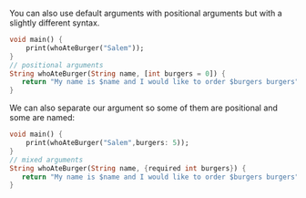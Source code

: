 You can also use default arguments with positional arguments but with a slightly different syntax.

```dart
void main() {
    print(whoAteBurger("Salem"));
}
// positional arguments
String whoAteBurger(String name, [int burgers = 0]) {
   return "My name is $name and I would like to order $burgers burgers";
}
```

We can also separate our argument so some of them are positional and some are named:

```dart
void main() {
    print(whoAteBurger("Salem",burgers: 5));
}
// mixed arguments
String whoAteBurger(String name, {required int burgers}) {
   return "My name is $name and I would like to order $burgers burgers";
}
```
